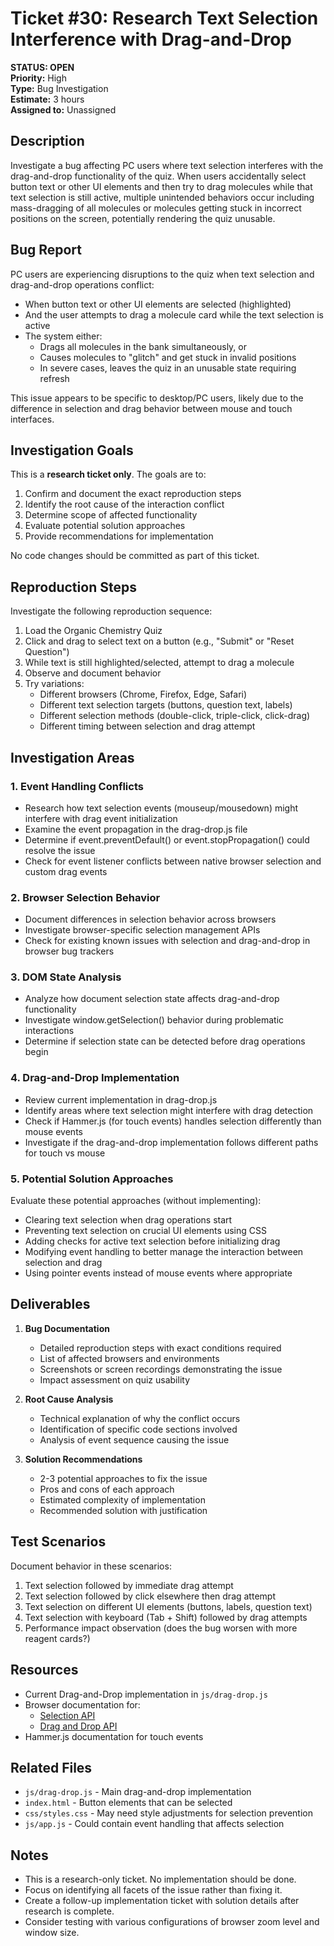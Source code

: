 # Ticket #30: Research Text Selection Interference with Drag-and-Drop

**STATUS: OPEN**  
**Priority:** High  
**Type:** Bug Investigation  
**Estimate:** 3 hours  
**Assigned to:** Unassigned  

## Description
Investigate a bug affecting PC users where text selection interferes with the drag-and-drop functionality of the quiz. When users accidentally select button text or other UI elements and then try to drag molecules while that text selection is still active, multiple unintended behaviors occur including mass-dragging of all molecules or molecules getting stuck in incorrect positions on the screen, potentially rendering the quiz unusable.

## Bug Report
PC users are experiencing disruptions to the quiz when text selection and drag-and-drop operations conflict:

- When button text or other UI elements are selected (highlighted)
- And the user attempts to drag a molecule card while the text selection is active
- The system either:
  - Drags all molecules in the bank simultaneously, or
  - Causes molecules to "glitch" and get stuck in invalid positions
  - In severe cases, leaves the quiz in an unusable state requiring refresh

This issue appears to be specific to desktop/PC users, likely due to the difference in selection and drag behavior between mouse and touch interfaces.

## Investigation Goals
This is a **research ticket only**. The goals are to:

1. Confirm and document the exact reproduction steps
2. Identify the root cause of the interaction conflict
3. Determine scope of affected functionality
4. Evaluate potential solution approaches
5. Provide recommendations for implementation

No code changes should be committed as part of this ticket.

## Reproduction Steps
Investigate the following reproduction sequence:

1. Load the Organic Chemistry Quiz
2. Click and drag to select text on a button (e.g., "Submit" or "Reset Question")
3. While text is still highlighted/selected, attempt to drag a molecule
4. Observe and document behavior
5. Try variations:
   - Different browsers (Chrome, Firefox, Edge, Safari)
   - Different text selection targets (buttons, question text, labels)
   - Different selection methods (double-click, triple-click, click-drag)
   - Different timing between selection and drag attempt

## Investigation Areas

### 1. Event Handling Conflicts
- Research how text selection events (mouseup/mousedown) might interfere with drag event initialization
- Examine the event propagation in the drag-drop.js file
- Determine if event.preventDefault() or event.stopPropagation() could resolve the issue
- Check for event listener conflicts between native browser selection and custom drag events

### 2. Browser Selection Behavior
- Document differences in selection behavior across browsers
- Investigate browser-specific selection management APIs
- Check for existing known issues with selection and drag-and-drop in browser bug trackers

### 3. DOM State Analysis
- Analyze how document selection state affects drag-and-drop functionality
- Investigate window.getSelection() behavior during problematic interactions
- Determine if selection state can be detected before drag operations begin

### 4. Drag-and-Drop Implementation
- Review current implementation in drag-drop.js
- Identify areas where text selection might interfere with drag detection
- Check if Hammer.js (for touch events) handles selection differently than mouse events
- Investigate if the drag-and-drop implementation follows different paths for touch vs mouse

### 5. Potential Solution Approaches
Evaluate these potential approaches (without implementing):

- Clearing text selection when drag operations start
- Preventing text selection on crucial UI elements using CSS
- Adding checks for active text selection before initializing drag
- Modifying event handling to better manage the interaction between selection and drag
- Using pointer events instead of mouse events where appropriate

## Deliverables

1. **Bug Documentation**
   - Detailed reproduction steps with exact conditions required
   - List of affected browsers and environments
   - Screenshots or screen recordings demonstrating the issue
   - Impact assessment on quiz usability

2. **Root Cause Analysis**
   - Technical explanation of why the conflict occurs
   - Identification of specific code sections involved
   - Analysis of event sequence causing the issue

3. **Solution Recommendations**
   - 2-3 potential approaches to fix the issue
   - Pros and cons of each approach
   - Estimated complexity of implementation
   - Recommended solution with justification

## Test Scenarios
Document behavior in these scenarios:

1. Text selection followed by immediate drag attempt
2. Text selection followed by click elsewhere then drag attempt
3. Text selection on different UI elements (buttons, labels, question text)
4. Text selection with keyboard (Tab + Shift) followed by drag attempts
5. Performance impact observation (does the bug worsen with more reagent cards?)

## Resources
- Current Drag-and-Drop implementation in `js/drag-drop.js`
- Browser documentation for:
  - [Selection API](https://developer.mozilla.org/en-US/docs/Web/API/Selection)
  - [Drag and Drop API](https://developer.mozilla.org/en-US/docs/Web/API/HTML_Drag_and_Drop_API)
- Hammer.js documentation for touch events

## Related Files
- `js/drag-drop.js` - Main drag-and-drop implementation
- `index.html` - Button elements that can be selected
- `css/styles.css` - May need style adjustments for selection prevention
- `js/app.js` - Could contain event handling that affects selection

## Notes
- This is a research-only ticket. No implementation should be done.
- Focus on identifying all facets of the issue rather than fixing it.
- Create a follow-up implementation ticket with solution details after research is complete.
- Consider testing with various configurations of browser zoom level and window size.
